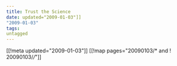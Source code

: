 ```yaml
---
title: Trust the Science
date: updated="2009-01-03"]]
"2009-01-03"
tags:
untagged
---
```

[[!meta updated="2009-01-03"]]
[[!map pages="20090103/* and ! 20090103/*/*"]]
